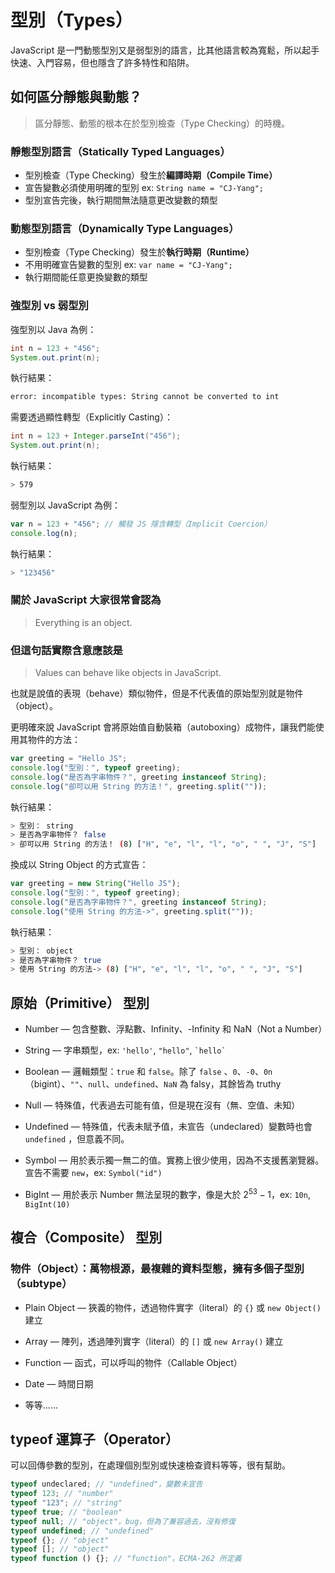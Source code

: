 # 型別（Types）

JavaScript 是一門動態型別又是弱型別的語言，比其他語言較為寬鬆，所以起手快速、入門容易，但也隱含了許多特性和陷阱。

## 如何區分**靜態**與**動態**？

> 區分靜態、動態的根本在於型別檢查（Type Checking）的時機。

### **靜態型別語言（Statically Typed Languages）**

- 型別檢查（Type Checking）發生於**編譯時期（Compile Time）**
- 宣告變數必須使用明確的型別 ex: `String name = "CJ-Yang";`
- 型別宣告完後，執行期間無法隨意更改變數的類型

### **動態型別語言（Dynamically Type Languages）**

- 型別檢查（Type Checking）發生於**執行時期（Runtime）**
- 不用明確宣告變數的型別 ex: `var name = "CJ-Yang";`
- 執行期間能任意更換變數的類型

### **強型別** vs **弱型別**

強型別以 Java 為例：

```java
int n = 123 + "456";
System.out.print(n);
```

執行結果：

```bash
error: incompatible types: String cannot be converted to int
```

需要透過顯性轉型（Explicitly Casting）：

```java
int n = 123 + Integer.parseInt("456");
System.out.print(n);
```

執行結果：

```bash
> 579
```

弱型別以 JavaScript 為例：

```js
var n = 123 + "456"; // 觸發 JS 隱含轉型（Implicit Coercion）
console.log(n);
```

執行結果：

```bash
> "123456"
```

### 關於 JavaScript 大家很常會認為

> Everything is an object.

### 但這句話實際含意應該是

> Values can behave like objects in JavaScript.

也就是說值的表現（behave）類似物件，但是不代表值的原始型別就是物件（object）。

更明確來說 JavaScript 會將原始值自動裝箱（autoboxing）成物件，讓我們能使用其物件的方法：

```js
var greeting = "Hello JS";
console.log("型別：", typeof greeting);
console.log("是否為字串物件？", greeting instanceof String);
console.log("卻可以用 String 的方法！", greeting.split(""));
```

執行結果：

```bash
> 型別： string
> 是否為字串物件？ false
> 卻可以用 String 的方法！ (8) ["H", "e", "l", "l", "o", " ", "J", "S"]
```

換成以 String Object 的方式宣告：

```js
var greeting = new String("Hello JS");
console.log("型別：", typeof greeting);
console.log("是否為字串物件？", greeting instanceof String);
console.log("使用 String 的方法->", greeting.split(""));
```

執行結果：

```bash
> 型別： object
> 是否為字串物件？ true
> 使用 String 的方法-> (8) ["H", "e", "l", "l", "o", " ", "J", "S"]
```

## **原始（Primitive）** 型別

- Number — 包含整數、浮點數、Infinity、-Infinity 和 NaN（Not a Number）

- String — 字串類型，ex: `'hello'`, `"hello"`, `` `hello` ``

- Boolean — 邏輯類型：`true` 和 `false`。除了 `false` 、`0`、`-0`、`0n`（bigint）、`""`、`null`、`undefined`、`NaN` 為 falsy，其餘皆為 truthy

- Null — 特殊值，代表過去可能有值，但是現在沒有（無、空值、未知）

- Undefined — 特殊值，代表未賦予值，未宣告（undeclared）變數時也會 `undefined` ，但意義不同。

- Symbol — 用於表示獨一無二的值。實務上很少使用，因為不支援舊瀏覽器。宣告不需要 `new`，ex: `Symbol("id")`

- BigInt — 用於表示 Number 無法呈現的數字，像是大於 $2^{53}-1$，ex: `10n`, `BigInt(10)`

## **複合（Composite）** 型別

### 物件（Object）：萬物根源，最複雜的資料型態，擁有多個子型別（subtype）

- Plain Object — 狹義的物件，透過物件實字（literal）的 `{}` 或 `new Object()` 建立
- Array — 陣列，透過陣列實字（literal）的 `[]` 或 `new Array()` 建立
- Function — 函式，可以呼叫的物件（Callable Object）

- Date — 時間日期

- 等等......

## typeof 運算子（Operator）

可以回傳參數的型別，在處理個別型別或快速檢查資料等等，很有幫助。

```js
typeof undeclared; // "undefined"，變數未宣告
typeof 123; // "number"
typeof "123"; // "string"
typeof true; // "boolean"
typeof null; // "object"，bug，但為了兼容過去，沒有修復
typeof undefined; // "undefined"
typeof {}; // "object"
typeof []; // "object"
typeof function () {}; // "function"，ECMA-262 所定義
```
